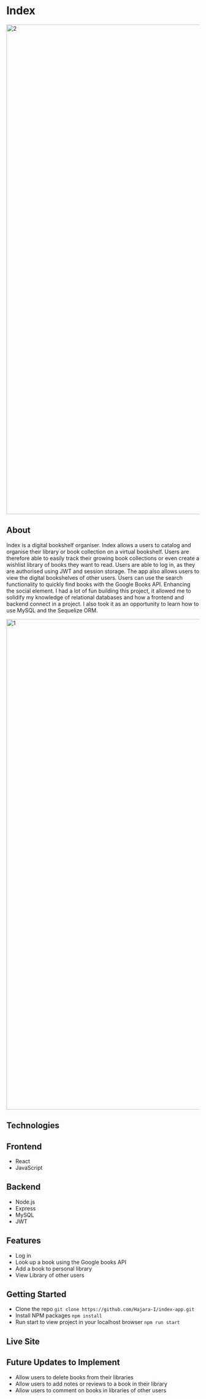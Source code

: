 # Index

<img width="1276" alt="2" src="https://user-images.githubusercontent.com/91130903/158276116-15b0d8b6-4441-4249-914c-4479bc5417b3.png">


## About

Index is a digital bookshelf organiser. Index allows a users to catalog and organise their library or book collection on a virtual bookshelf. Users are therefore able to easily track their growing book collections or even create a wishlist library of books they want to read. Users are able to log in, as they are authorised using JWT and session storage. The app also allows users to view the digital bookshelves of other users. Users can use the search functionality to quickly find books with the Google Books API. Enhancing the social element. I had a lot of fun building this project, it allowed me to solidify my knowledge of relational databases and how a frontend and backend connect in a project. I also took it as an opportunity to learn how to use MySQL and the Sequelize ORM.

<img width="1278" alt="1" src="https://user-images.githubusercontent.com/91130903/158276340-9393b680-71b4-4e35-aeaf-bc7d1a178d10.png">


## Technologies
## Frontend
- React
- JavaScript

## Backend
- Node.js
- Express
- MySQL
- JWT

## Features
- Log in 
- Look up a book using the Google books API
- Add a book to personal library
- View Library of other users

## Getting Started
- Clone the repo `git clone https://github.com/Hajara-I/index-app.git`
- Install NPM packages `npm install`
- Run start to view project in your localhost browser `npm run start`

## Live Site


## Future Updates to Implement
- Allow users to delete books from their libraries
- Allow users to add notes or reviews to a book in their library
- Allow users to comment on books in libraries of other users

